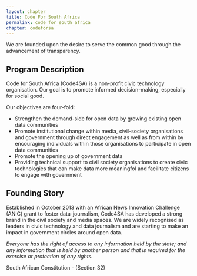 ```yaml
---
layout: chapter
title: Code For South Africa
permalink: code_for_south_africa
chapter: codeforsa
---
```

We are founded upon the desire to serve the common good through the advancement of transparency.
<!--more-->

## Program Description

Code for South Africa (Code4SA) is a non-­profit civic technology organisation.
Our goal is to promote informed decision­-making, especially for social good.

Our objectives are four-­fold:

* Strengthen the demand-­side for open data by growing existing open data communities
* Promote institutional change within media, civil-­society organisations and government through direct engagement as well as from within by encouraging individuals within those organisations to participate in open data communities
* Promote the opening up of government data
* Providing technical support to civil society organisations to create civic technologies that can make data more meaningfol and facilitate citizens to engage with government

## Founding Story

Established in October 2013 with an African News Innovation Challenge (ANIC)
grant to foster data­-journalism, Code4SA has developed a strong brand in the
civil society and media spaces. We are widely recognised as leaders in civic
technology and data journalism and are starting to make an impact in government
circles around open data.

_Everyone has the right of access to any information held by the state; and any
information that is held by another person and that is required for the exercise
 or protection of any rights._

South African Constitution - (Section 32)
